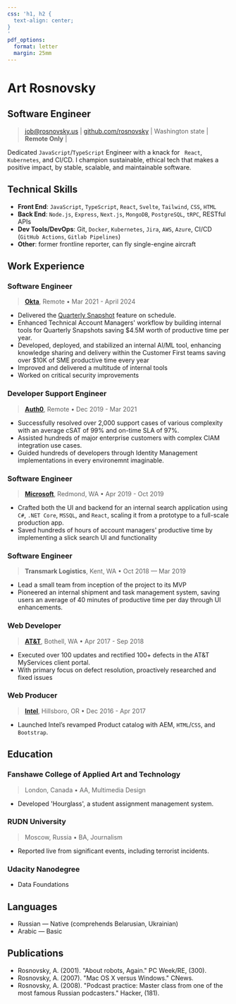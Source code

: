 ```yaml
---
css: 'h1, h2 {
  text-align: center;
}
'
pdf_options:
  format: letter
  margin: 25mm
---
```


# Art Rosnovsky

## Software Engineer

> job@rosnovsky.us | [github.com/rosnovsky](https://github.com/rosnovsky) | Washington state | **Remote Only** |

Dedicated `JavaScript`/`TypeScript` Engineer with a knack for ` React`, `Kubernetes`, and CI/CD. I champion sustainable, ethical tech that makes a positive impact, by stable, scalable, and maintainable software.

## Technical Skills

- **Front End**: `JavaScript`, `TypeScript`, `React`, `Svelte`, `Tailwind`, `CSS`, `HTML`
- **Back End**: `Node.js`, `Express`, `Next.js`, `MongoDB`, `PostgreSQL`, `tRPC`, RESTful APIs
- **Dev Tools/DevOps**: Git, `Docker`, `Kubernetes`, `Jira`, `AWS`, `Azure`, CI/CD (`GitHub Actions`, `Gitlab Pipelines`)
- **Other**: former frontline reporter, can fly single-engine aircraft

## Work Experience

### Software Engineer

> **[Okta](https://okta.com)**, Remote • Mar 2021 - April 2024

- Delivered the [Quarterly Snapshot](https://auth0.com/docs/get-started/tenant-settings/auth0-teams/quarterly-snapshot) feature on schedule.
- Enhanced Technical Account Managers' workflow by building internal tools for Quarterly Snapshots saving $4.5M worth of productive time per year.
- Developed, deployed, and stabilized an internal AI/ML tool, enhancing knowledge sharing and delivery within the Customer First teams saving over $10K of SME productive time every year 
- Improved and delivered a multitude of internal tools
- Worked on critical security improvements

### Developer Support Engineer

> **[Auth0](https://auth0.com)**, Remote • Dec 2019 - Mar 2021

- Successfully resolved over 2,000 support cases of various complexity with an average cSAT of 99% and on-time SLA of 97%.
- Assisted hundreds of major enterprise customers with complex CIAM integration use cases.
- Guided hundreds of developers through Identity Management implementations in every environemnt imaginable.

### Software Engineer

> **[Microsoft](https://microsoft.com)**, Redmond, WA • Apr 2019 - Oct 2019

- Crafted both the UI and backend for an internal search application using `C#`, `.NET Core`, `MSSQL`, and `React`, scaling it from a prototype to a full-scale production app.
- Saved hundreds of hours of account managers' productive time by implementing a slick search UI and functionality

<div class="page-break"></div>

### Software Engineer

> **Transmark Logistics**, Kent, WA • Oct 2018 — Mar 2019

- Lead a small team from inception of the project to its MVP
- Pioneered an internal shipment and task management system, saving users an average of 40 minutes of productive time per day through UI enhancements.


### Web Developer

> **[AT&T](https://att.com)**, Bothell, WA • Apr 2017 - Sep 2018

- Executed over 100 updates and rectified 100+ defects in the AT&T MyServices client portal.
- With primary focus on defect resolution, proactively researched and fixed issues


### Web Producer

> **[Intel](https://intel.com)**, Hillsboro, OR • Dec 2016 - Apr 2017

- Launched Intel’s revamped Product catalog with AEM, `HTML`/`CSS`, and `Bootstrap`.

## Education

### Fanshawe College of Applied Art and Technology

> London, Canada • AA, Multimedia Design

- Developed 'Hourglass', a student assignment management system.

### RUDN University

> Moscow, Russia • BA, Journalism

- Reported live from significant events, including terrorist incidents.

### Udacity Nanodegree

- Data Foundations

## Languages

- Russian — Native (comprehends Belarusian, Ukrainian)
- Arabic — Basic

## Publications

- Rosnovsky, A. (2001). "About robots, Again." PC Week/RE, (300).
- Rosnovsky, A. (2007). "Mac OS X versus Windows." CNews.
- Rosnovsky, A. (2008). "Podcast practice: Master class from one of the most famous Russian podcasters." Hacker, (181).

